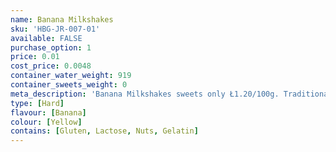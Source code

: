 ```yaml
---
name: Banana Milkshakes
sku: 'HBG-JR-007-01'
available: FALSE
purchase_option: 1
price: 0.01
cost_price: 0.0048
container_water_weight: 919
container_sweets_weight: 0
meta_description: 'Banana Milkshakes sweets only Ł1.20/100g. Traditional sweets and more at Humbugs Confectionery Store. Specialists in satisfying your sweet tooth!'
type: [Hard]
flavour: [Banana]
colour: [Yellow]
contains: [Gluten, Lactose, Nuts, Gelatin]
---
```

